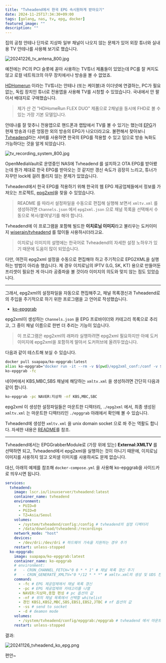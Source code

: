 ```yaml
---
title: "Tvheadend에서 한국 EPG 속시원하게 받아오기"
date: 2024-11-25T17:34:30+09:00
tags: [golang, nas, tv, epg, docker]
featured_image: ""
description: ""
---
```


집의 공청 안테나 단자로 지상파 일부 채널이 나오지 않는 문제가 있어
외장 튜너와 실내용 TV 안테나를 사용해 보기로 했습니다.

![20241226_tv_antena_800.jpg](https://asset.homin.dev/blog/img/20241226_tv_antena_800.webp)

예전에는 PC의 PCI 슬롯에 꼳아 사용하는 TV튜너 제품들이 있었는데
PC를 잘 켜지도 않고 로컬 네트워크의 아무 장치에서나 방송을 볼 수 없었죠.

[HDHomerun](https://www.silicondust.com/hdhomerun/) 이라는 TV튜너는 안테나 (또는 케이블)과 이더넷에 연결하는,
PC가 필요없는, 독립 장치인 튜너로 전용앱을 사용해 TV를 시청할 수 있었습니다. 국내에서 안 팔아서 배대지로 구매했습니다.

> 제가 산 건 "HDHomeRun FLEX DUO" 제품으로 2채널을 동시에 FHD로 볼 수 있는 가장 기본 모델입니다.

안테나를 잘 맞추니 전용앱으로 핸드폰과 랩탑에서 TV를 볼 수 있기는 했는데
[EPG](https://namu.wiki/w/%EC%A0%84%EC%9E%90%20%ED%94%84%EB%A1%9C%EA%B7%B8%EB%9E%A8%20%EC%95%88%EB%82%B4)가 현재 방송과 다른
엉뚱한 외의 방송의 EPG가 나오더라고요.
불편해서 찾아보니 [Tvheadend](https://tvheadend.org/)라는 서버를 사용하면 한국의 EPG를 적용할 수 있고
덤으로 방송 녹화도 가능하다는 것을 알게 되었습니다.

![tv_recording_system_800.jpg](https://asset.homin.dev/blog/img/tv_recording_system_800.webp)

OpenMediaVault로 운영중인 NAS에 Tvheadend 를 설치하고 OTA EPG를 받아봤는데 뭔가 제대로 한국 EPG를 받아오는 것 같지만
갱신 속도가 굉장히 느리고, 튜너가 자꾸만 lock에 걸려 풀리지 않는 문제가 있었습니다.

Tvheadend에서 한국 EPG를 적용하기 위해 한국의 웹 EPG 제공업체들에서 정보를 가져오는 프로젝트,
[epg2xml](https://github.com/epg2xml/epg2xml)을 찾을 수 있었습니다.

> README 를 따라서 설정파일을 수동으로 편집해 실행해 보면서 `xmltv.xml` 를 생성하려면 `Channels.json` 에서 `epg2xml.json` 으로 
> 채널 목록을 선택해서 수동으로 복사/붙여넣기를 해야 합니다.

Tvheadend에 이 프로그램을 포함해 빌드한 **이치로님 이미지**라고 불리우는 도커이미지 [wiserain/tvheadend](https://hub.docker.com/r/wiserain/tvheadend)
를 많이들 사용하시더라고요.

> 이치로님 이미지의 설명에는 한국어로 Tvheadend의 자세한 설정 노하우가 있기 때문에 도움이 많이 되었습니다.

다만, 여전히 epg2xml 설정을 수동으로 편집해야 하고 주기적으로 EPG2XML을 실행하는 방법이 아리송 했습니다.
제 경우 이치로님의 IPTV (LG, SK, KT) 용으로 만들어둔 프리셋이 필요한 게 아니라 공중파을 볼 것이라 이미지의 의도와 맞지 않는 점도 있었습니다.

----

그래서, epg2xml의 설정파일을 자동으로 편집해주고, 채널 목록갱신과 Tvheadend로의 주입을 주기적으로 하기 위한 프로그램을 고 언어로 작성했습니다.

- [ko-epggrab](https://github.com/suapapa/ko-epggrab)

epg2xml이 생성하는 `Channels.json` 을 EPG 프로바이더와 카테고리 목록으로 추리고, 그 중이 채널 이름으로 한번 더 추리는 기능이 있습니다.

> 이 프로그램은 epg2xml의 래퍼라 실행하려면 epg2xml 필요하지만 아예 도커 이미지에 epg2xml을 포함하게 말아서 도커허브에 올려두었습니다.

다음과 같이 테스트해 보실 수 있습니다.

```sh
docker pull suapapa/ko-epggrab:latest
alias ko-epggrab="docker run -it --rm -v $(pwd)/epg2xml_conf:/conf -v $(pwd)/epggrab:/epggrab  ko-epggrab:latest"
ko-epggrab -fc
```

네이버에서 KBS,MBC,SBS 채널에 해당하는 `xmltv.xml` 을 생성하려면 간단히 다음과 같이 합니다.
```sh
ko-epggrab -pc NAVER:지상파 -nf KBS,MBC,SBC
```

epg2xml 이 생성한 설정파일들은 마운트한 디렉터리, `./epg2xml` 에서,
최종 생성된 `xmltv.xml` 는 마운트한 디렉터리인 `./epggrab` 아래에서 확인해 볼 수 있습니다.

Tvheadend에 생성한 `xmltv.xml` 을 unix domain socket 으로 쏴 주는 역활도 합니다.
자세한 내용은 [README](https://github.com/suapapa/ko-epggrab/blob/main/README.md)를 참조.

----

Tvheadend에서는 EPGGrabberModule로 (가장 위에 있는) **External:XMLTV** 를 선택하면 되고, Tvheadend에서 epg2xml을 실행하는 것이 아니기 때문에,
이치로님 이미지를 사용하지 않고 오피셜 이미지를 사용하셔도 문제 없습니다.

대신, 아래의 예제를 참조해 `docker-compose.yml` 을 사용해 ko-epggrab을 사이드카로 띄우시면 됩니다.

```yaml
services:
  tvheadend:
    image: lscr.io/linuxserver/tvheadend:latest
    container_name: tvheadend
    environment:
      - PUID=0
      - PGID=0
      - TZ=Asia/Seoul
    volumes:
      - /system/tvheadend/config:/config # tvheadend의 설정 디렉터리
      - /data/download/tvheadend:/recordings
    network_mode: "host"
    devices:
      - /dev/dri:/dev/dri # 하드웨어 가속을 지원하는 경우 추가
    restart: unless-stopped
  ko-epggrab:
    image: suapapa/ko-epggrab:latest
    container_name: ko-epggrab
    # environment:
    #   - CRON_CHANNEL_FETCH="0 0 * * 1" # 채널 목록 갱신 주기
    #   - CRON_GENERATE_XMLTV="0 */12 * * *" # xmltv.xml의 생성 및 UDS 전송 주기
    command:
      - -fc # EPG 제공업체에서 채널 목록 갱신
      - -pc # EPG 제공업체와 카테고리를 나열
      - NAVER:지상파,종합 편성 # pc 옵션의 값
      - -nf # 위의 채널 목록에서 선택할 whitelist
      - 경인 KBS1,KBS2,MBC,SBS,EBS1,EBS2,JTBC # nf 옵션의 값
      - -ss # send to socket
      - -d # deamon mode
    volumes:
      - /system/tvheadend/config/epggrab:/epggrab # tvheadend 에서 마운트한 설정디레터리와 base가 같아야 서로 통신 가능
    restart: unless-stopped
```

결과:

![20241126_tvheadend_ko_epg.png](https://asset.homin.dev/blog/img/20241126_tvheadend_ko_epg.webp)

편안~